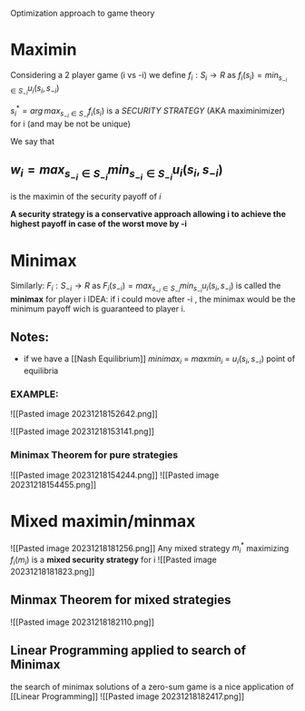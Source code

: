 Optimization approach to game theory

# Maximin
Considering a 2 player game (i vs -i)
we define $f_i:S_i \rightarrow R$ as $f_i(s_i)= min_{s_{-i}\in S_{-i}} u_i(s_i,s_{-i})$ 

$s_i^*=arg\,max_{s_{-i}\in S_{-i}} f_i(s_i)$ is a *SECURITY STRATEGY* (AKA maximinimizer) for i (and may be not be unique)

We say that
## $w_i=max_{s_{-i}\in S_{-i}}min_{s_{-i}\in S_{-i}} u_i(s_i,s_{-i})$
is the maximin of the security payoff of $i$

**A security strategy is a conservative approach allowing i to achieve the highest payoff in case of the worst move by -i**
# Minimax
Similarly:
$F_i:S_{-i}\rightarrow R$ as $F_i(s_{-i})=max_{s_{-i}\in S_{-i}}min_{s_{-i}}u_i(s_i,s_{-i})$ is called the **minimax** for player i 
IDEA: if i could move after -i , the minimax would be the minimum payoff wich is guaranteed to player i.

## Notes:
- if we have a [[Nash Equilibrium]] $minimax_i$ = $maxmin_i$ = $u_i(s_i,s_{-i})$  point of equilibria 

### EXAMPLE:
![[Pasted image 20231218152642.png]]

![[Pasted image 20231218153141.png]]
### Minimax Theorem for pure strategies
![[Pasted image 20231218154244.png]]
![[Pasted image 20231218154455.png]]

# Mixed maximin/minmax
![[Pasted image 20231218181256.png]]
Any mixed strategy $m_i^*$ maximizing $f_i(m_i)$ is a **mixed security strategy**
for i 
![[Pasted image 20231218181823.png]]

## Minmax Theorem for mixed strategies
![[Pasted image 20231218182110.png]]
## Linear Programming applied to search of Minimax 
the search of minimax solutions of a zero-sum game is a nice application of [[Linear Programming]]
![[Pasted image 20231218182417.png]]
